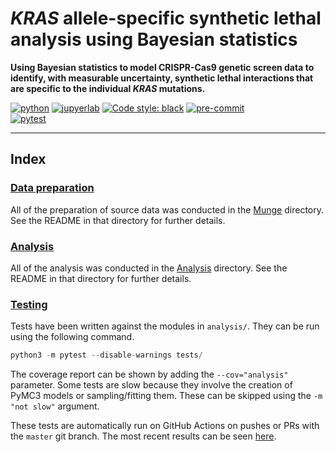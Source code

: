 # *KRAS* allele-specific synthetic lethal analysis using Bayesian statistics

**Using Bayesian statistics to model CRISPR-Cas9 genetic screen data to identify, with measurable uncertainty, synthetic lethal interactions that are specific to the individual *KRAS* mutations.**

[![python](https://img.shields.io/badge/Python-3.9.1-3776AB.svg?style=flat&logo=python)](https://www.python.org)
[![jupyerlab](https://img.shields.io/badge/Jupyter-Lab-F37626.svg?style=flat&logo=jupyter)](https://jupyter.org)
[![Code style: black](https://img.shields.io/badge/code%20style-black-000000.svg)](https://github.com/psf/black)
[![pre-commit](https://img.shields.io/badge/pre--commit-enabled-brightgreen?logo=pre-commit&logoColor=white)](https://github.com/pre-commit/pre-commit) <br>
[![pytest](https://github.com/Kevin-Haigis-Lab/speclet/actions/workflows/CI.yml/badge.svg)](https://github.com/Kevin-Haigis-Lab/speclet/actions/workflows/CI.yml)

---

## Index

### [Data preparation](munge/)

All of the preparation of source data was conducted in the [Munge](munge/) directory. See the README in that directory for further details.

### [Analysis](analysis/)

All of the analysis was conducted in the [Analysis](analysis/) directory.
See the README in that directory for further details.

### [Testing](tests/)

Tests have been written against the modules in `analysis/`.
They can be run using the following command.

```python
python3 -m pytest --disable-warnings tests/
```

The coverage report can be shown by adding the `--cov="analysis"` parameter.
Some tests are slow because they involve the creation of PyMC3 models or sampling/fitting them.
These can be skipped using the `-m "not slow"` argument.

These tests are automatically run on GitHub Actions on pushes or PRs with the `master` git branch.
The most recent results can be seen [here](https://github.com/Kevin-Haigis-Lab/speclet/actions).
